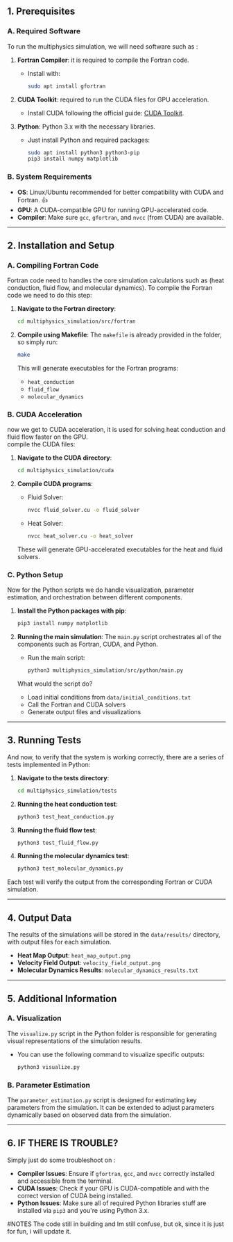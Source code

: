 
## **1. Prerequisites**

### **A. Required Software**

To run the multiphysics simulation, we will need software such as :

1. **Fortran Compiler**: it is required to compile the Fortran code.
    - Install with: 
      ```bash
      sudo apt install gfortran
      ```
   
2. **CUDA Toolkit**: required to run the CUDA files for GPU acceleration.
    - Install CUDA following the official guide: [CUDA Toolkit](https://developer.nvidia.com/cuda-toolkit).

3. **Python**: Python 3.x with the necessary libraries.
    - Just install Python and required packages:
      ```bash
      sudo apt install python3 python3-pip
      pip3 install numpy matplotlib
      ```

### **B. System Requirements**

- **OS**: Linux/Ubuntu recommended for better compatibility with CUDA and Fortran. 👍
- **GPU**: A CUDA-compatible GPU for running GPU-accelerated code.
- **Compiler**: Make sure `gcc`, `gfortran`, and `nvcc` (from CUDA) are available.

---

## **2. Installation and Setup**

### **A. Compiling Fortran Code**

Fortran code need to handles the core simulation calculations such as (heat conduction, fluid flow, and molecular dynamics). To compile the Fortran code we need to do this step:

1. **Navigate to the Fortran directory**:
   ```bash
   cd multiphysics_simulation/src/fortran
   ```

2. **Compile using Makefile**:
   The `makefile` is already provided in the folder, so simply run:
   ```bash
   make
   ```
   This will generate executables for the Fortran programs:
   - `heat_conduction`
   - `fluid_flow`
   - `molecular_dynamics`

### **B. CUDA Acceleration**

now we get to CUDA acceleration, it is used for solving heat conduction and fluid flow faster on the GPU.<br>
compile the CUDA files:

1. **Navigate to the CUDA directory**:
   ```bash
   cd multiphysics_simulation/cuda
   ```

2. **Compile CUDA programs**:
   - Fluid Solver:
     ```bash
     nvcc fluid_solver.cu -o fluid_solver
     ```
   - Heat Solver:
     ```bash
     nvcc heat_solver.cu -o heat_solver
     ```

   These will generate GPU-accelerated executables for the heat and fluid solvers.


### **C. Python Setup**

Now for the Python scripts we do handle visualization, parameter estimation, and orchestration between different components.

1. **Install the Python packages with pip**:
   ```bash
   pip3 install numpy matplotlib
   ```

2. **Running the main simulation**:
   The `main.py` script orchestrates all of the components such as Fortran, CUDA, and Python.
   - Run the main script:
     ```bash
     python3 multiphysics_simulation/src/python/main.py
     ```

   What would the script do?
   - Load initial conditions from `data/initial_conditions.txt`
   - Call the Fortran and CUDA solvers
   - Generate output files and visualizations

---

## **3. Running Tests**

And now, to verify that the system is working correctly, there are a series of tests implemented in Python:

1. **Navigate to the tests directory**:
   ```bash
   cd multiphysics_simulation/tests
   ```

2. **Running the heat conduction test**:
   ```bash
   python3 test_heat_conduction.py
   ```

3. **Running the fluid flow test**:
   ```bash
   python3 test_fluid_flow.py
   ```

4. **Running the molecular dynamics test**:
   ```bash
   python3 test_molecular_dynamics.py
   ```

Each test will verify the output from the corresponding Fortran or CUDA simulation.

---

## **4. Output Data**

The results of the simulations will be stored in the `data/results/` directory, with output files for each simulation.

- **Heat Map Output**: `heat_map_output.png`
- **Velocity Field Output**: `velocity_field_output.png`
- **Molecular Dynamics Results**: `molecular_dynamics_results.txt`

---

## **5. Additional Information**

### **A. Visualization**

The `visualize.py` script in the Python folder is responsible for generating visual representations of the simulation results.

- You can use the following command to visualize specific outputs:
  ```bash
  python3 visualize.py
  ```

### **B. Parameter Estimation**

The `parameter_estimation.py` script is designed for estimating key parameters from the simulation. It can be extended to adjust parameters dynamically based on observed data from the simulation.

---

## **6. IF THERE IS TROUBLE?**

Simply just do some troubleshoot on :

- **Compiler Issues**: Ensure if `gfortran`, `gcc`, and `nvcc`  correctly installed and accessible from the terminal.
- **CUDA Issues**: Check if your GPU is CUDA-compatible and with the correct version of CUDA being installed.
- **Python Issues**: Make sure all of required Python libraries stuff are installed via `pip3` and you're using Python 3.x.

#NOTES
The code still in building and Im still confuse, but ok, since it is just for fun, i will update it.
